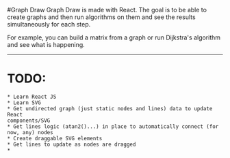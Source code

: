 #Graph Draw 
Graph Draw is made with React. The goal is to be able to create graphs and
then run algorithms on them and see the results simultaneously for each step.

For example, you can build a matrix from a graph or run Dijkstra's algorithm and
 see what is happening.

 ----

# TODO:
    * Learn React JS
    * Learn SVG
    * Get undirected graph (just static nodes and lines) data to update React
    components/SVG
    * Get lines logic (atan2()...) in place to automatically connect (for
    now, any) nodes
    * Create draggable SVG elements
    * Get lines to update as nodes are dragged
    *
